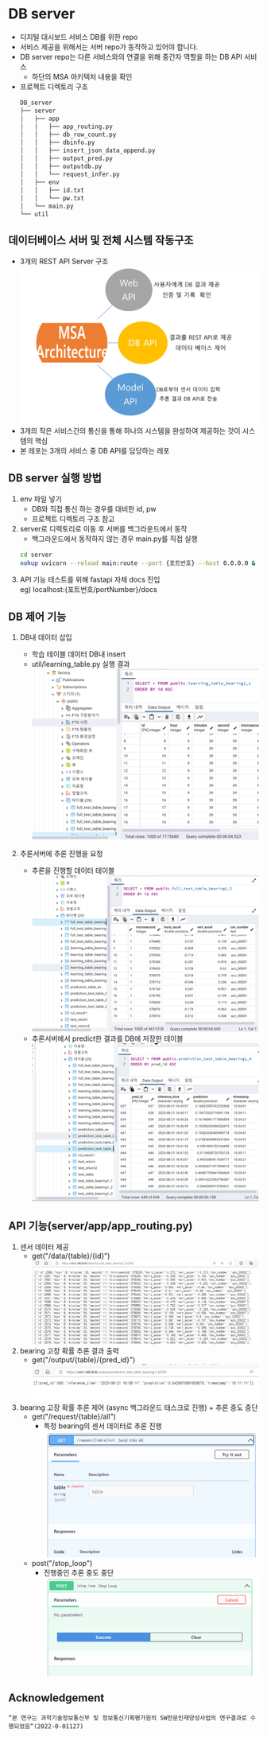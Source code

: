 # DB server
- 디지털 대시보드 서비스 DB를 위한 repo
- 서비스 제공을 위해서는 서버 repo가 동작하고 있어야 합니다.
- DB server repo는 다른 서비스와의 연결을 위해 중간자 역할을 하는 DB API 서비스
  - 하단의 MSA 아키텍처 내용을 확인
- 프로젝트 디렉토리 구조
    ```
    DB_server
    ├── server
    │   ├── app
    │   │   ├── app_routing.py
    │   │   ├── db_row_count.py
    │   │   ├── dbinfo.py
    │   │   ├── insert_json_data_append.py
    │   │   ├── output_pred.py
    │   │   ├── outputdb.py
    │   │   └── request_infer.py
    │   ├── env
    │   │   ├── id.txt
    │   │   └── pw.txt
    │   └── main.py
    └── util
    ```

## 데이터베이스 서버 및 전체 시스템 작동구조
- 3개의 REST API Server 구조
![MSA 아키텍처를 통해 생성한 각 기능별 분류](image/image1.png)
- 3개의 작은 서비스간의 통신을 통해 하나의 시스템을 완성하여 제공하는 것이 시스템의 핵심  
- 본 레포는 3개의 서비스 중 DB API를 담당하는 레포

## DB server 실행 방법
1. env 파일 넣기
   - DB와 직접 통신 하는 경우를 대비한 id, pw
   - 프로젝트 디렉토리 구조 참고
2. server로 디렉토리로 이동 후 서버를 백그라운드에서 동작  
    - 백그라운드에서 동작하지 않는 경우 main.py를 직접 실행
    ```bash
    cd server
    nohup uvicorn --reload main:route --port {포트번호} --host 0.0.0.0 &
    ```
3. API 기능 테스트를 위해 fastapi 자체 docs 진입  
eg) localhost:{포트번호/portNumber}/docs

## DB 제어 기능
1. DB내 데이터 삽입
   - 학습 테이블 데이터 DB내 insert
   - util/learning_table.py 실행 결과
   ![학습 테이블 데이터](image/image2.png)

2. 추론서버에 추론 진행을 요청
   - 추론을 진행할 데이터 테이블
   ![학습 테이블 데이터2](image/image3.png)
   - 추론서버에서 predict한 결과를 DB에 저장한 테이블
   ![추론 테이블 데이터](image/image4.png)

## API 기능(server/app/app_routing.py)
1. 센서 데이터 제공
   - get("/data/{table}/{id}")
![센서 데이터 제공](image/image5.png)
2. bearing 고장 확률 추론 결과 출력
   - get("/output/{table}/{pred_id}")
![센서 추론 결과 출력](image/image6.png)
3. bearing 고장 확률 추론 제어 (async 백그라운드 태스크로 진행) + 추론 중도 중단
   - get("/request/{table}/all")
     - 특정 bearing의 센서 데이터로 추론 진행
![특정 bearing의 센서 데이터로 추론 진행](image/image7.png)
   - post("/stop_loop")
     - 진행중인 추론 중도 중단
![진행중인 추론 중도 중단](image/image8.png)

## Acknowledgement
```
“본 연구는 과학기술정보통신부 및 정보통신기획평가원의 SW전문인재양성사업의 연구결과로 수행되었음“(2022-0-01127)
```
